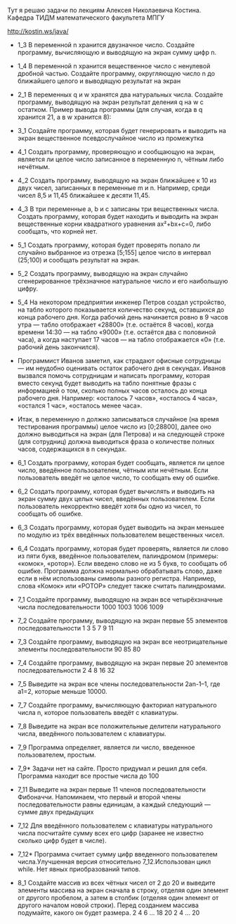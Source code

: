 Тут я решаю задачи по лекциям Алексея Николаевича Костина. Кафедра ТИДМ математического факультета МПГУ

http://kostin.ws/java/
* 1_3 В переменной n хранится двузначное число. Создайте программу, вычисляющую и выводящую на экран сумму цифр n.
* 1_4 В переменной n хранится вещественное число с ненулевой дробной частью. Создайте программу, округляющую число n до ближайшего целого и выводящую результат на экран
* 2_1 В переменных q и w хранятся два натуральных числа. Создайте программу, выводящую на экран результат деления q на w с остатком. Пример вывода программы (для случая, когда в q хранится 21, а в w хранится 8):
* 3_1 Создайте программу, которая будет генерировать и выводить на экран вещественное псевдослучайное число из промежутка 
* 4_1 Создать программу, проверяющую и сообщающую на экран, является ли целое число записанное в переменную n, чётным либо нечётным.
* 4_2 Создать программу, выводящую на экран ближайшее к 10 из двух чисел, записанных в переменные m и n. Например, среди чисел 8,5 и 11,45 ближайшее к десяти 11,45.
* 4_3 В три переменные a, b и c записаны три вещественных числа. Создать программу, которая будет находить и выводить на экран вещественные корни квадратного уравнения ax²+bx+c=0, либо сообщать, что корней нет.
* 5_1 Создать программу, которая будет проверять попало ли случайно выбранное из отрезка [5;155] целое число в интервал (25;100) и сообщать результат на экран.
* 5_2 Создать программу, выводящую на экран случайно сгенерированное трёхзначное натуральное число и его наибольшую цифру.
* 5_4  На некотором предприятии инженер Петров создал устройство, на табло которого показывается количество секунд, оставшихся до конца рабочего дня. Когда рабочий день начинается ровно в 9 часов утра — табло отображает «28800» (т.е. остаётся 8 часов), когда времени 14:30 — на табло «9000» (т.е. остаётся два с половиной часа), а когда наступает 17 часов — на табло отображается «0» (т.е. рабочий день закончился).

* Программист Иванов заметил, как страдают офисные сотрудницы — им неудобно оценивать остаток рабочего дня в секундах. Иванов вызвался помочь сотрудницам и написать программу, которая вместо секунд будет выводить на табло понятные фразы с информацией о том, сколько полных часов осталось до конца рабочего дня. Например: «осталось 7 часов», «осталось 4 часа», «остался 1 час», «осталось менее часа».

* Итак, в переменную n должно записываться случайное (на время тестирования программы) целое число из [0;28800], далее оно должно выводиться на экран (для Петрова) и на следующей строке (для сотрудниц) должна выводиться фраза о количестве полных часов, содержащихся в n секундах.
* 6_1 Создать программу, которая будет сообщать, является ли целое число, введённое пользователем, чётным или нечётным. Если пользователь введёт не целое число, то сообщать ему об ошибке.
* 6_2 Создать программу, которая будет вычислять и выводить на экран сумму двух целых чисел, введённых пользователем. Если пользователь некорректно введёт хотя бы одно из чисел, то сообщать об ошибке.
* 6_3 Создать программу, которая будет выводить на экран меньшее по модулю из трёх введённых пользователем вещественных чисел.
* 6_4 Создать программу, которая будет проверять, является ли слово из пяти букв, введённое пользователем, палиндромом (примеры: «комок», «ротор»). Если введено слово не из 5 букв, то сообщать об ошибке. Программа должна нормально обрабатывать слово, даже если в нём использованы символы разного регистра. Например, слова «Комок» или «РОТОР» следует также считать палиндромами.
* 7_1 Создайте программу, выводящую на экран все четырёхзначные числа последовательности 1000 1003 1006 1009 
* 7_2 Создайте программу, выводящую на экран первые 55 элементов последовательности 1 3 5 7 9 11
* 7_3 Создайте программу, выводящую на экран все неотрицательные элементы последовательности 90 85 80 
* 7_4 Создайте программу, выводящую на экран первые 20 элементов последовательности 2 4 8 16 32
* 7_5 Выведите на экран все члены последовательности 2an-1–1, где a1=2, которые меньше 10000.
* 7_7 Создайте программу, вычисляющую факториал натурального числа n, которое пользователь введёт с клавиатуры.
* 7_8 Выведите на экран все положительные делители натурального числа, введённого пользователем с клавиатуры.
* 7_9 Программа определяет, является ли число, введенное пользователем, простым.
* 7_9* Задачи нет на сайте. Просто придумал и решил для себя. Программа находит все простые числа до 100
* 7_11 Выведите на экран первые 11 членов последовательности Фибоначчи. Напоминаем, что первый и второй члены последовательности равны единицам, а каждый следующий — сумме двух предыдущих
* 7_12 Для введённого пользователем с клавиатуры натурального числа посчитайте сумму всех его цифр (заранее не известно сколько цифр будет в числе).
* 7_12* Программа считает сумму цифр введенного пользователем числа.Улучшенная версия относительно 7_12.Использован цикл while. Нет явных приобразований типов.
* 8_1 Создайте массив из всех чётных чисел от 2 до 20 и выведите элементы массива на экран сначала в строку, отделяя один элемент от другого пробелом, а затем в столбик (отделяя один элемент от другого началом новой строки). Перед созданием массива подумайте, какого он будет размера.
2 4 6 … 18 20
2
4
…
20
